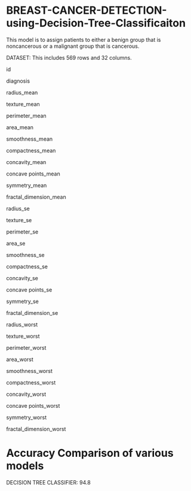 # BREAST-CANCER-DETECTION-using-Decision-Tree-Classificaiton

This model is to assign patients to either a benign group that is noncancerous or a malignant group that is cancerous.

DATASET: This includes 569 rows and 32 columns.

id

diagnosis

radius_mean

texture_mean

perimeter_mean

area_mean

smoothness_mean

compactness_mean

concavity_mean

concave points_mean

symmetry_mean

fractal_dimension_mean

radius_se

texture_se

perimeter_se

area_se

smoothness_se

compactness_se 

concavity_se

concave points_se

symmetry_se

fractal_dimension_se

radius_worst

texture_worst

perimeter_worst

area_worst

smoothness_worst

compactness_worst

concavity_worst

concave points_worst

symmetry_worst 

fractal_dimension_worst

# Accuracy Comparison of various models

DECISION TREE CLASSIFIER: 94.8


